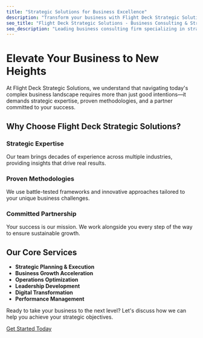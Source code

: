 ```yaml
---
title: "Strategic Solutions for Business Excellence"
description: "Transform your business with Flight Deck Strategic Solutions. We provide comprehensive consulting services to drive growth, optimize operations, and achieve sustainable success."
seo_title: "Flight Deck Strategic Solutions - Business Consulting & Strategic Planning"
seo_description: "Leading business consulting firm specializing in strategic planning, growth acceleration, and operational excellence. Transform your business with proven methodologies."
---
```


# Elevate Your Business to New Heights

At Flight Deck Strategic Solutions, we understand that navigating today's complex business landscape requires more than just good intentions—it demands strategic expertise, proven methodologies, and a partner committed to your success.

## Why Choose Flight Deck Strategic Solutions?

### Strategic Expertise
Our team brings decades of experience across multiple industries, providing insights that drive real results.

### Proven Methodologies
We use battle-tested frameworks and innovative approaches tailored to your unique business challenges.

### Committed Partnership
Your success is our mission. We work alongside you every step of the way to ensure sustainable growth.

## Our Core Services

- **Strategic Planning & Execution**
- **Business Growth Acceleration**
- **Operations Optimization**
- **Leadership Development**
- **Digital Transformation**
- **Performance Management**

Ready to take your business to the next level? Let's discuss how we can help you achieve your strategic objectives.

[Get Started Today](/contact)
